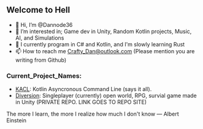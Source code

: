 ## Welcome to Hell
- 👋 Hi, I’m @Dannode36
- 👀 I’m interested in; Game dev in Unity, Random Kotlin projects, Music, AI, and Simulations
- 🌱 I currently program in C# and Kotlin, and I'm slowly learning Rust 
- 📫 How to reach me Crafty_Dan@outlook.com (Please mention you are writing from Github)
### Current_Project_Names: 
- [KACL](https://github.com/Dannode36/KACL): Kotlin Asyncronous Command Line (says it all).
- [Diversion](https://github.com/Dannode36/Diversion): Singleplayer (currently) open world, RPG, survial game made in Unity (PRIVATE REPO. LINK GOES TO REPO SITE)

The more I learn, the more I realize how much I don't know ― Albert Einstein
